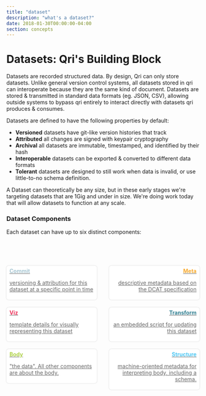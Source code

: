 ```yaml
---
title: "dataset"
description: "what's a dataset?"
date: 2018-01-30T00:00:00-04:00
section: concepts
---
```


# Datasets: Qri's Building Block

Datasets are recorded structured data. By design, Qri can only store datasets. Unlike general version control systems, all datasets stored in qri can interoperate because they are the same kind of document. Datasets are stored & transmitted in standard data formats (eg. JSON, CSV), allowing outside systems to bypass qri entirely to interact directly with datasets qri produces & consumes.

Datasets are defined to have the following properties by default:

* **Versioned** datasets have git-like version histories that track
* **Attributed** all changes are signed with keypair cryptography
* **Archival** all datasets are immutable, timestamped, and identified by their hash
* **Interoperable** datasets can be exported & converted to different data formats
* **Tolerant** datasets are designed to still work when data is invalid, or use little-to-no schema definition.

A Dataset can theoretically be any size, but in these early stages we're targeting datasets that are 1Gig and under in size. We're doing work today that will allow datasets to function at any scale.

### Dataset Components
Each dataset can have up to six distinct components:

<style>
  #dataset_components { position: relative; }
  .diagram {
    max-width: 260px;
    margin: 60px auto;
    padding: 40px 0;
  }
  .descriptions { position: absolute; } 
  .right.descriptions { right: 0; top: 0; text-align: right; }

  .description { 
    display: block;
    padding: 5px 8px;
    margin: 20px 0;
    border-radius: 6px;
    background: white;
    box-shadow: 0 0 3px rgba(0,0,0,0.2);
    transition: all 0.5s;
    width: 220px;
    color: #666;
  }
  .description:hover {
    box-shadow: 0 5px 6px rgba(0,0,0,0.2);
  }
  .description h4 { margin: 0 }
  
  #commit h4 { color: #a8c7d3; }
  #viz h4 { color: #ec325a; }
  #body h4 { color: #afd148; }
  #meta h4 { color: #f8ab31; }
  #transform h4 { color: #338092; }
  #structure h4 { color: #4fc7f3; }

</style>

<div id="dataset_components">
  <div class="left descriptions">
    <a href="/docs/reference/dataset#commit" id="commit" class="description">
      <h4 class="commit">Commit</h4>
      <p>versioning & attribution for this dataset at a specific point in time</p>
    </a>
    <a href="/docs/reference/dataset#description" id="viz" class="description">
      <h4 class="viz">Viz</h4>
      <p>template details for visually representing this dataset</p>
    </a>
    <a href="/docs/reference/dataset#body" id="body" class="description">
      <h4 class="body">Body</h4>
      <p>"the data". All other components are about the body.</p>
    </a>
  </div>

  <div id="diagram" class="diagram">
    <img src="/diagrams/dataset_document.png">
  </div>

  <div class="right descriptions">
    <a href="/docs/reference/dataset#meta" id="meta" class="description">
      <h4 class="meta">Meta</h4>
      <p>descriptive metadata based on the DCAT specification</p>
    </a>
    <a href="/docs/reference/dataset#transform" id="transform" class="description">
      <h4 class="transform">Transform</h4>
      <p>an embedded script for updating this dataset</p>
    </a>
    <a href="/docs/reference/dataset#structure" id="structure" class="description">
      <h4 class="structure">Structure</h4>
      <p>machine-oriented metadata for interpreting body, including a schema.</p>
    </a>
  </div>
</div>


